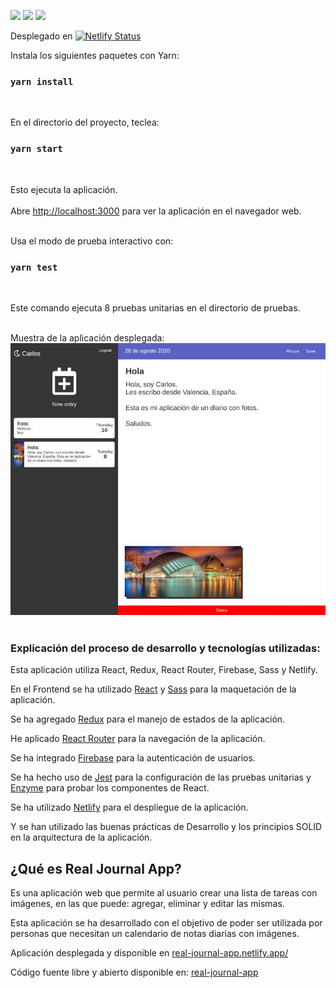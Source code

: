 ![](https://img.shields.io/badge/Framework-React%2016-informational?style=flat&logo=React&logoColor=white&color=darkblue)
![](https://img.shields.io/badge/Preprocessor-Sass-informational?style=flat&logo=sass&logoColor=white&color=ff69b4)
![](https://img.shields.io/badge/Auth-Firebase-informational?style=flat&logo=firebase&logoColor=white&color=orange)

Desplegado en [![Netlify Status](https://api.netlify.com/api/v1/badges/0b5767bf-e8b6-404c-bc43-c0da402ddd6d/deploy-status)](https://app.netlify.com/sites/real-journal-app/deploys)

Instala los siguientes paquetes con Yarn:
### `yarn install`
<br/>

En el directorio del proyecto, teclea:

### `yarn start`
<br/>

Esto ejecuta la aplicación.<br /><br />
Abre [http://localhost:3000](http://localhost:3000) para ver la aplicación en el navegador web.<br /><br />

Usa el modo de prueba interactivo con:
### `yarn test`
<br />

Este comando ejecuta 8 pruebas unitarias en el directorio de pruebas.<br /><br />

Muestra de la aplicación desplegada:
![real-journal-app](https://raw.githubusercontent.com/cesantaniello/react-redux-journal-app/main/public/real-journal-app.netlify.app_.jpg)
<br /><br />

### Explicación del proceso de desarrollo y tecnologías utilizadas:

Esta aplicación utiliza React, Redux, React Router, Firebase, Sass y Netlify.

En el Frontend se ha utilizado [React](https://es.reactjs.org/) y [Sass](https://sass-lang.com/) para la maquetación de la aplicación.

Se ha agregado [Redux](https://redux.js.org/) para el manejo de estados de la aplicación.

He aplicado [React Router](https://reacttraining.com/react-router/web/guides/quick-start) para la navegación de la aplicación.

Se ha integrado [Firebase](https://firebase.google.com/) para la autenticación de usuarios.

Se ha hecho uso de [Jest](https://jestjs.io/) para la configuración de las pruebas unitarias y [Enzyme](https://enzymejs.github.io/enzyme/) para probar los componentes de React.

Se ha utilizado [Netlify](https://www.netlify.com/) para el despliegue de la aplicación.

Y se han utilizado las buenas prácticas de Desarrollo y los principios SOLID en la arquitectura de la aplicación.

## ¿Qué es Real Journal App?

Es una aplicación web que permite al usuario crear una lista de tareas con imágenes, en las que puede: agregar, eliminar y editar las mismas. 

Esta aplicación se ha desarrollado con el objetivo de poder ser utilizada por personas que necesitan un calendario de notas diarias con imágenes.

Aplicación desplegada y disponible en [real-journal-app.netlify.app/](https://real-journal-app.netlify.app/)

Código fuente libre y abierto disponible en:
[real-journal-app](https://github.com/cesantaniello/real-journal-app)


